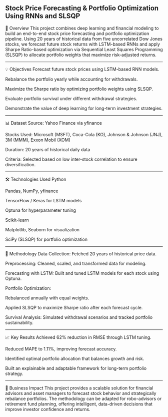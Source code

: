 **Stock Price Forecasting & Portfolio Optimization Using RNNs and SLSQP**
----
🧠 Overview
This project combines deep learning and financial modeling to build an end-to-end stock price forecasting and portfolio optimization pipeline. Using 20 years of historical data from five uncorrelated Dow Jones stocks, we forecast future stock returns with LSTM-based RNNs and apply Sharpe Ratio-based optimization via Sequential Least Squares Programming (SLSQP) to allocate portfolio weights that maximize risk-adjusted returns.

-----
💡 Objectives
Forecast future stock prices using LSTM-based RNN models.

Rebalance the portfolio yearly while accounting for withdrawals.

Maximize the Sharpe ratio by optimizing portfolio weights using SLSQP.

Evaluate portfolio survival under different withdrawal strategies.

Demonstrate the value of deep learning for long-term investment strategies.

-----
📊 Dataset
Source: Yahoo Finance via yfinance

Stocks Used: Microsoft (MSFT), Coca-Cola (KO), Johnson & Johnson (JNJ), 3M (MMM), Exxon Mobil (XOM)

Duration: 20 years of historical daily data

Criteria: Selected based on low inter-stock correlation to ensure diversification.

-----
🛠️ Technologies Used
Python

Pandas, NumPy, yfinance

TensorFlow / Keras for LSTM models

Optuna for hyperparameter tuning

Scikit-learn

Matplotlib, Seaborn for visualization

SciPy (SLSQP) for portfolio optimization

-----
🔁 Methodology
Data Collection: Fetched 20 years of historical price data.

Preprocessing: Cleaned, scaled, and transformed data for modeling.

Forecasting with LSTM: Built and tuned LSTM models for each stock using Optuna.

Portfolio Optimization:

Rebalanced annually with equal weights.

Applied SLSQP to maximize Sharpe ratio after each forecast cycle.

Survival Analysis: Simulated withdrawal scenarios and tracked portfolio sustainability.

-----
📈 Key Results
Achieved 62% reduction in RMSE through LSTM tuning.

Reduced MAPE to 1.11%, improving forecast accuracy.

Identified optimal portfolio allocation that balances growth and risk.

Built an explainable and adaptable framework for long-term portfolio strategy.

-----
🧠 Business Impact
This project provides a scalable solution for financial advisors and asset managers to forecast stock behavior and strategically rebalance portfolios. The methodology can be adapted for robo-advisors or retirement fund planning, offering intelligent, data-driven decisions that improve investor confidence and returns.
